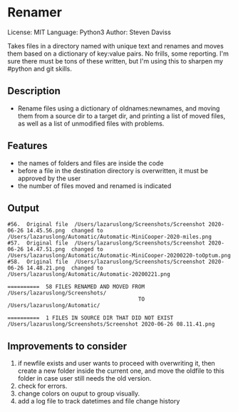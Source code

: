 # Renamer
License: MIT
Language: Python3
Author: Steven Daviss

Takes files in a directory named with unique text and renames and moves them based on a dictionary of key:value pairs. No frills, some reporting. I'm sure there must be tons of these written, but I'm using this to sharpen my #python and git skills. 

## Description
  * Rename files using a dictionary of oldnames:newnames, and moving them from a source dir to a target dir, and printing a list of moved files, as well as a list of unmodified files with problems.

## Features
  * the names of folders and files are inside the code
  * before a file in the destination directory is overwritten, it must be approved by the user
  * the number of files moved and renamed is indicated

## Output
```
#56.  Original file  /Users/lazaruslong/Screenshots/Screenshot 2020-06-26 14.45.56.png  changed to  /Users/lazaruslong/Automatic/Automatic-MiniCooper-2020-miles.png
#57.  Original file  /Users/lazaruslong/Screenshots/Screenshot 2020-06-26 14.47.51.png  changed to  /Users/lazaruslong/Automatic/Automatic-MiniCooper-20200220-toOptum.png
#58.  Original file  /Users/lazaruslong/Screenshots/Screenshot 2020-06-26 14.48.21.png  changed to  /Users/lazaruslong/Automatic/Automatic-20200221.png

==========  58 FILES RENAMED AND MOVED FROM  /Users/lazaruslong/Screenshots/
                                         TO  /Users/lazaruslong/Automatic/

==========  1 FILES IN SOURCE DIR THAT DID NOT EXIST
/Users/lazaruslong/Screenshots/Screenshot 2020-06-26 08.11.41.png
```

## Improvements to consider
  1. if newfile exists and user wants to proceed with overwriting it, then create a new folder inside the current one, and move the oldfile to this folder in case user still needs the old version.
  2. check for errors.
  3. change colors on ouput to group visually.
  4. add a log file to track datetimes and file change history
  
 

